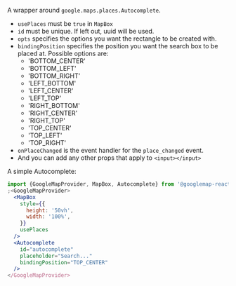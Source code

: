 A wrapper around `google.maps.places.Autocomplete`.

- `usePlaces` must be `true` in `MapBox`
- `id` must be unique. If left out, uuid will be used.
- `opts` specifies the options you want the rectangle to be created with.
- `bindingPosition` specifies the position you want the search box to be placed
  at. Possible options are:
  - 'BOTTOM_CENTER'
  - 'BOTTOM_LEFT'
  - 'BOTTOM_RIGHT'
  - 'LEFT_BOTTOM'
  - 'LEFT_CENTER'
  - 'LEFT_TOP'
  - 'RIGHT_BOTTOM'
  - 'RIGHT_CENTER'
  - 'RIGHT_TOP'
  - 'TOP_CENTER'
  - 'TOP_LEFT'
  - 'TOP_RIGHT'
- `onPlaceChanged` is the event handler for the `place_changed` event.
- And you can add any other props that apply to `<input></input>`

A simple Autocomplete:

```jsx
import {GoogleMapProvider, MapBox, Autocomplete} from '@googlemap-react/core'
;<GoogleMapProvider>
  <MapBox
    style={{
      height: '50vh',
      width: '100%',
    }}
    usePlaces
  />
  <Autocomplete
    id="autocomplete"
    placeholder="Search..."
    bindingPosition="TOP_CENTER"
  />
</GoogleMapProvider>
```
